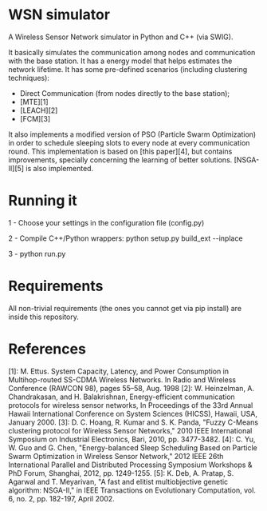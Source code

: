 # WSN simulator
A Wireless Sensor Network simulator in Python and C++ (via SWIG).

It basically simulates the communication among nodes and communication with the base station. It has a energy model that helps estimates the network lifetime. It has some pre-defined scenarios (including clustering techniques):
- Direct Communication (from nodes directly to the base station);
- [MTE][1]
- [LEACH][2]
- [FCM][3]

It also implements a modified version of PSO (Particle Swarm Optimization) in order to schedule sleeping slots to every node at every communication round. This implementation is based on [this paper][4], but contains improvements, specially concerning the learning of better solutions. [NSGA-II][5] is also implemented.

# Running it
1 - Choose your settings in the configuration file (config.py)

2 - Compile C++/Python wrappers: python setup.py build_ext --inplace

3 - python run.py

# Requirements
All non-trivial requirements (the ones you cannot get via pip install) are inside this repository.

# References
[1]: M. Ettus. System Capacity, Latency, and Power Consumption in Multihop-routed SS-CDMA Wireless Networks. In Radio and Wireless Conference (RAWCON 98), pages 55–58, Aug. 1998
[2]: W. Heinzelman, A. Chandrakasan, and H. Balakrishnan, Energy-efficient communication protocols for wireless sensor networks, In Proceedings of the 33rd Annual Hawaii International Conference on System Sciences (HICSS), Hawaii, USA, January 2000.
[3]: D. C. Hoang, R. Kumar and S. K. Panda, "Fuzzy C-Means clustering protocol for Wireless Sensor Networks," 2010 IEEE International Symposium on Industrial Electronics, Bari, 2010, pp. 3477-3482.
[4]: C. Yu, W. Guo and G. Chen, "Energy-balanced Sleep Scheduling Based on Particle Swarm Optimization in Wireless Sensor Network," 2012 IEEE 26th International Parallel and Distributed Processing Symposium Workshops & PhD Forum, Shanghai, 2012, pp. 1249-1255.
[5]: K. Deb, A. Pratap, S. Agarwal and T. Meyarivan, "A fast and elitist multiobjective genetic algorithm: NSGA-II," in IEEE Transactions on Evolutionary Computation, vol. 6, no. 2, pp. 182-197, April 2002. 
